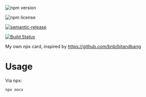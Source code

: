 ![npm version](https://img.shields.io/npm/v/oocx.svg)

![npm license](https://img.shields.io/npm/l/oocx.svg)

[![semantic-release](https://img.shields.io/badge/%20%20%F0%9F%93%A6%F0%9F%9A%80-semantic--release-e10079.svg)](https://github.com/semantic-release/semantic-release)

[![Build Status](https://dev.azure.com/oocx/card/_apis/build/status/oocx.card?branchName=master)](https://dev.azure.com/oocx/card/_build/latest?definitionId=3?branchName=master)

My own npx card, inspired by https://github.com/bnb/bitandbang

# Usage
Via npx:
```
npx oocx
```
